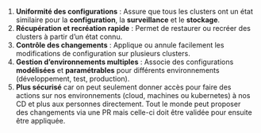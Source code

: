 
1. **Uniformité des configurations** : Assure que tous les clusters ont un état similaire pour la **configuration**, la **surveillance** et le **stockage**.
2. **Récupération et recréation rapide** : Permet de restaurer ou recréer des clusters à partir d’un état connu.
3. **Contrôle des changements** : Applique ou annule facilement les modifications de configuration sur plusieurs clusters.
4. **Gestion d’environnements multiples** : Associe des configurations **modélisées** et **paramétrables** pour différents environnements (développement, test, production).
5. **Plus sécurisé** car on peut seulement donner accès pour faire des actions sur nos environnements (cloud, machines ou kubernetes) à nos CD et plus aux personnes directement. Tout le monde peut proposer des changements via une PR mais celle-ci doit être validée pour ensuite être appliquée. 
